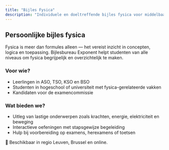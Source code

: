 ```yaml
---
title: "Bijles Fysica"
description: "Individuele en doeltreffende bijles fysica voor middelbaar en hoger onderwijs. Theoretisch inzicht én praktische oefeningen."
---
```


## Persoonlijke bijles fysica

Fysica is meer dan formules alleen — het vereist inzicht in concepten, logica en toepassing. Bijlesbureau Exponent helpt studenten van alle niveaus om fysica begrijpelijk en overzichtelijk te maken.

### Voor wie?

- Leerlingen in ASO, TSO, KSO en BSO
- Studenten in hogeschool of universiteit met fysica-gerelateerde vakken
- Kandidaten voor de examencommissie

### Wat bieden we?

- Uitleg van lastige onderwerpen zoals krachten, energie, elektriciteit en beweging
- Interactieve oefeningen met stapsgewijze begeleiding
- Hulp bij voorbereiding op examens, herexamens of toetsen

📍 Beschikbaar in regio Leuven, Brussel en online.
